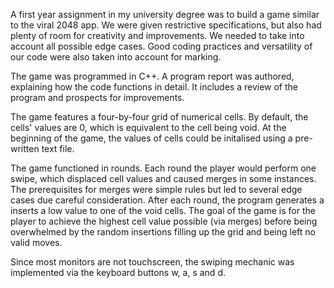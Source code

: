 A first year assignment in my university degree was to build a game similar to the viral 2048 app. We were given restrictive specifications, but also had plenty of room for creativity and improvements. We needed to take into account all possible edge cases. Good coding practices and versatility of our code were also taken into account for marking.

The game was programmed in C++. A program report was authored, explaining how the code functions in detail. It includes a review of the program and prospects for improvements.

The game features a four-by-four grid of numerical cells. By default, the cells' values are 0, which is equivalent to the cell being void. At the beginning of the game, the values of cells could be initalised using a pre-written text file.

The game functioned in rounds. Each round the player would perform one swipe, which displaced cell values and caused merges in some instances. The prerequisites for merges were simple rules but led to several edge cases due careful consideration. After each round, the program generates a inserts a low value to one of the void cells. The goal of the game is for the player to achieve the highest cell value possible (via merges) before being overwhelmed by the random insertions filling up the grid and being left no valid moves.

Since most monitors are not touchscreen, the swiping mechanic was implemented via the keyboard buttons w, a, s and d.